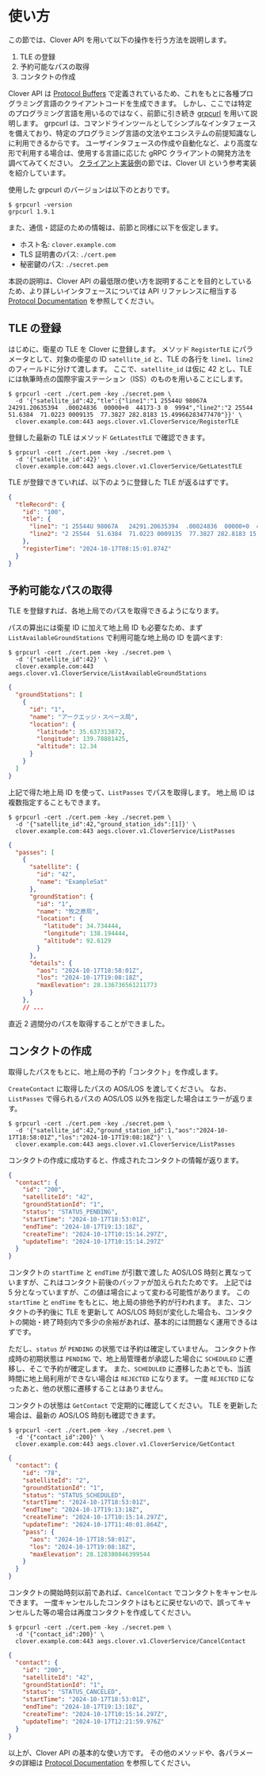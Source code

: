 # 使い方

この節では、Clover API を用いて以下の操作を行う方法を説明します。

1. TLE の登録
2. 予約可能なパスの取得
3. コンタクトの作成

Clover API は [Protocol Buffers](https://protobuf.dev/) で定義されているため、これをもとに各種プログラミング言語のクライアントコードを生成できます。
しかし、ここでは特定のプログラミング言語を用いるのではなく、前節に引き続き [grpcurl](https://github.com/fullstorydev/grpcurl) を用いて説明します。
grpcurl は、コマンドラインツールとしてシンプルなインタフェースを備えており、特定のプログラミング言語の文法やエコシステムの前提知識なしに利用できるからです。
ユーザインタフェースの作成や自動化など、より高度な形で利用する場合は、使用する言語に応じた gRPC クライアントの開発方法を調べてみてください。
[クライアント実装例](client-example.md)の節では、Clover UI という参考実装を紹介しています。

使用した grpcurl のバージョンは以下のとおりです。

```console
$ grpcurl -version
grpcurl 1.9.1
```

また、通信・認証のための情報は、前節と同様に以下を仮定します。

- ホスト名: `clover.example.com`
- TLS 証明書のパス: `./cert.pem`
- 秘密鍵のパス: `./secret.pem`

本説の説明は、Clover API の最低限の使い方を説明することを目的としているため、より詳しいインタフェースについては API リファレンスに相当する [Protocol Documentation](proto.md) を参照してください。

## TLE の登録

はじめに、衛星の TLE を Clover に登録します。
メソッド `RegisterTLE` にパラメータとして、対象の衛星の ID `satellite_id` と、TLE の各行を `line1`、`line2` のフィールドに分けて渡します。
ここで、`satellite_id` は仮に 42 とし、TLE には執筆時点の国際宇宙ステーション（ISS）のものを用いることにします。

```console
$ grpcurl -cert ./cert.pem -key ./secret.pem \
  -d '{"satellite_id":42,"tle":{"line1":"1 25544U 98067A   24291.20635394  .00024836  00000+0  44173-3 0  9994","line2":"2 25544  51.6384  71.0223 0009135  77.3827 282.8183 15.49966283477470"}}' \
  clover.example.com:443 aegs.clover.v1.CloverService/RegisterTLE
```

登録した最新の TLE はメソッド `GetLatestTLE` で確認できます。

```console
$ grpcurl -cert ./cert.pem -key ./secret.pem \
  -d '{"satellite_id":42}' \
  clover.example.com:443 aegs.clover.v1.CloverService/GetLatestTLE
```

TLE が登録できていれば、以下のように登録した TLE が返るはずです。

```json
{
  "tleRecord": {
    "id": "100",
    "tle": {
      "line1": "1 25544U 98067A   24291.20635394  .00024836  00000+0  44173-3 0  9994",
      "line2": "2 25544  51.6384  71.0223 0009135  77.3827 282.8183 15.49966283477470"
    },
    "registerTime": "2024-10-17T08:15:01.874Z"
  }
}
```

## 予約可能なパスの取得

TLE を登録すれば、各地上局でのパスを取得できるようになります。

パスの算出には衛星 ID に加えて地上局 ID も必要なため、まず `ListAvailableGroundStations` で利用可能な地上局の ID を調べます:

```console
$ grpcurl -cert ./cert.pem -key ./secret.pem \
  -d '{"satellite_id":42}' \
  clover.example.com:443 aegs.clover.v1.CloverService/ListAvailableGroundStations
```

```json
{
  "groundStations": [
    {
      "id": "1",
      "name": "アークエッジ・スペース局",
      "location": {
        "latitude": 35.637313872,
        "longitude": 139.78881425,
        "altitude": 12.34
      }
    }
  ]
}
```

上記で得た地上局 ID を使って、`ListPasses` でパスを取得します。
地上局 ID は複数指定することもできます。

```console
$ grpcurl -cert ./cert.pem -key ./secret.pem \
  -d '{"satellite_id":42,"ground_station_ids":[1]}' \
  clover.example.com:443 aegs.clover.v1.CloverService/ListPasses
```

```json
{
  "passes": [
    {
      "satellite": {
        "id": "42",
        "name": "ExampleSat"
      },
      "groundStation": {
        "id": "1",
        "name": "牧之原局",
        "location": {
          "latitude": 34.734444,
          "longitude": 138.194444,
          "altitude": 92.6129
        }
      },
      "details": {
        "aos": "2024-10-17T18:58:01Z",
        "los": "2024-10-17T19:08:18Z",
        "maxElevation": 28.136736561211773
      }
    },
    // ...
```

直近 2 週間分のパスを取得することができました。

## コンタクトの作成

取得したパスをもとに、地上局の予約「コンタクト」を作成します。

`CreateContact` に取得したパスの AOS/LOS を渡してください。
なお、`ListPasses` で得られるパスの AOS/LOS 以外を指定した場合はエラーが返ります。

```console
$ grpcurl -cert ./cert.pem -key ./secret.pem \
  -d '{"satellite_id":42,"ground_station_id":1,"aos":"2024-10-17T18:58:01Z","los":"2024-10-17T19:08:18Z"}' \
  clover.example.com:443 aegs.clover.v1.CloverService/ListPasses
```

コンタクトの作成に成功すると、作成されたコンタクトの情報が返ります。

```json
{
  "contact": {
    "id": "200",
    "satelliteId": "42",
    "groundStationId": "1",
    "status": "STATUS_PENDING",
    "startTime": "2024-10-17T18:53:01Z",
    "endTime": "2024-10-17T19:13:18Z",
    "createTime": "2024-10-17T10:15:14.297Z",
    "updateTime": "2024-10-17T10:15:14.297Z"
  }
}
```

コンタクトの `startTime` と `endTime` が引数で渡した AOS/LOS 時刻と異なっていますが、これはコンタクト前後のバッファが加えられたためです。
上記では 5 分となっていますが、この値は場合によって変わる可能性があります。
この `startTime` と `endTime` をもとに、地上局の排他予約が行われます。
また、コンタクトの予約後に TLE を更新して AOS/LOS 時刻が変化した場合も、コンタクトの開始・終了時刻内で多少の余裕があれば、基本的には問題なく運用できるはずです。

ただし、`status` が `PENDING` の状態では予約は確定していません。
コンタクト作成時の初期状態は `PENDING` で、地上局管理者が承認した場合に `SCHEDULED` に遷移し、そこで予約が確定します。
また、`SCHEDULED` に遷移したあとでも、当該時間に地上局利用ができない場合は `REJECTED` になります。
一度 `REJECTED` になったあと、他の状態に遷移することはありません。

コンタクトの状態は `GetContact` で定期的に確認してください。
TLE を更新した場合は、最新の AOS/LOS 時刻も確認できます。

```console
$ grpcurl -cert ./cert.pem -key ./secret.pem \
  -d '{"contact_id":200}' \
  clover.example.com:443 aegs.clover.v1.CloverService/GetContact
```

```json
{
  "contact": {
    "id": "78",
    "satelliteId": "2",
    "groundStationId": "1",
    "status": "STATUS_SCHEDULED",
    "startTime": "2024-10-17T18:53:01Z",
    "endTime": "2024-10-17T19:13:18Z",
    "createTime": "2024-10-17T10:15:14.297Z",
    "updateTime": "2024-10-17T11:40:01.864Z",
    "pass": {
      "aos": "2024-10-17T18:58:01Z",
      "los": "2024-10-17T19:08:18Z",
      "maxElevation": 28.128380846399544
    }
  }
}
```

コンタクトの開始時刻以前であれば、`CancelContact` でコンタクトをキャンセルできます。
一度キャンセルしたコンタクトはもとに戻せないので、誤ってキャンセルした等の場合は再度コンタクトを作成してください。

```console
$ grpcurl -cert ./cert.pem -key ./secret.pem \
  -d '{"contact_id":200}' \
  clover.example.com:443 aegs.clover.v1.CloverService/CancelContact
```

```json
{
  "contact": {
    "id": "200",
    "satelliteId": "42",
    "groundStationId": "1",
    "status": "STATUS_CANCELED",
    "startTime": "2024-10-17T18:53:01Z",
    "endTime": "2024-10-17T19:13:18Z",
    "createTime": "2024-10-17T10:15:14.297Z",
    "updateTime": "2024-10-17T12:21:59.976Z"
  }
}
```

以上が、Clover API の基本的な使い方です。
その他のメソッドや、各パラメータの詳細は [Protocol Documentation](proto.md) を参照してください。
